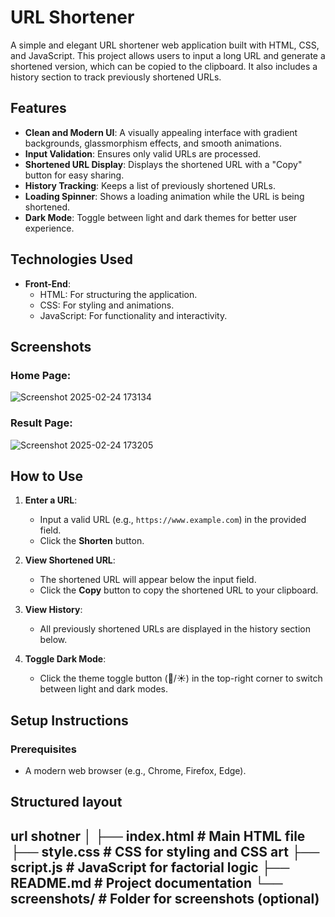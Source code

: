 # URL Shortener

A simple and elegant URL shortener web application built with HTML, CSS, and JavaScript. This project allows users to input a long URL and generate a shortened version, which can be copied to the clipboard. It also includes a history section to track previously shortened URLs.

## Features

- **Clean and Modern UI**: A visually appealing interface with gradient backgrounds, glassmorphism effects, and smooth animations.
- **Input Validation**: Ensures only valid URLs are processed.
- **Shortened URL Display**: Displays the shortened URL with a "Copy" button for easy sharing.
- **History Tracking**: Keeps a list of previously shortened URLs.
- **Loading Spinner**: Shows a loading animation while the URL is being shortened.
- **Dark Mode**: Toggle between light and dark themes for better user experience.

## Technologies Used

- **Front-End**:
  - HTML: For structuring the application.
  - CSS: For styling and animations.
  - JavaScript: For functionality and interactivity.
 
## Screenshots

### Home Page:
![Screenshot 2025-02-24 173134](https://github.com/user-attachments/assets/6492e202-d519-4caf-a7cb-97a422460227)


### Result Page:
![Screenshot 2025-02-24 173205](https://github.com/user-attachments/assets/b6275cf6-1d8f-4cd1-86a0-a1e326745963)

## How to Use

1. **Enter a URL**:
   - Input a valid URL (e.g., `https://www.example.com`) in the provided field.
   - Click the **Shorten** button.

2. **View Shortened URL**:
   - The shortened URL will appear below the input field.
   - Click the **Copy** button to copy the shortened URL to your clipboard.

3. **View History**:
   - All previously shortened URLs are displayed in the history section below.

4. **Toggle Dark Mode**:
   - Click the theme toggle button (🌙/☀️) in the top-right corner to switch between light and dark modes.

## Setup Instructions

### Prerequisites

- A modern web browser (e.g., Chrome, Firefox, Edge).

## Structured layout
url shotner 
│
├── index.html          # Main HTML file
├── style.css           # CSS for styling and CSS art
├── script.js           # JavaScript for factorial logic
├── README.md           # Project documentation
└── screenshots/        # Folder for screenshots (optional)
---
